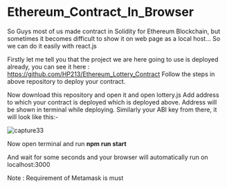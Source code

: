 # Ethereum_Contract_In_Browser

So Guys most of us made contract in Solidity for Ethereum Blockchain, but sometimes it becomes difficult to show it on web page as a local host... 
So we can do it easily with react.js

Firstly let me tell you that the project we are here going to use is deployed already, you can see it here : https://github.com/HP213/Ethereum_Lottery_Contract
Follow the steps in above repository to deploy your contract.

Now download this repository and open it and open lottery.js
Add address to which your contract is deployed which is deployed above. Address will be shown in terminal while deploying.
Similarly your ABI key from there, it will look like this:-


![capture33](https://user-images.githubusercontent.com/34127674/46668141-42014c80-cbe9-11e8-9354-dbb77ed3f2e0.PNG)

Now open terminal and run **npm run start**

And wait for some seconds and your browser will automatically run on localhost:3000

Note : Requirement of Metamask is must
